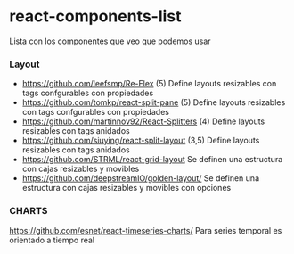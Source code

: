 # react-components-list
Lista con los componentes que veo que podemos usar

### Layout
- https://github.com/leefsmp/Re-Flex (5)
  Define layouts resizables con tags confgurables con propiedades
- https://github.com/tomkp/react-split-pane (5)
  Define layouts resizables con tags confgurables con propiedades
- https://github.com/martinnov92/React-Splitters (4)
  Define layouts resizables con tags anidados
- https://github.com/siuying/react-split-layout (3,5)
  Define layouts resizables con tags anidados
- https://github.com/STRML/react-grid-layout 
  Se definen una estructura con cajas resizables y movibles
- https://github.com/deepstreamIO/golden-layout/
  Se definen una estructura con cajas resizables y movibles con opciones
  
 ### CHARTS
 https://github.com/esnet/react-timeseries-charts/
 Para series temporal es orientado a tiempo real
